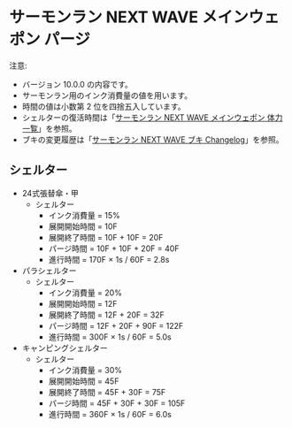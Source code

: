 # サーモンラン NEXT WAVE メインウェポン パージ

注意:

- バージョン 10.0.0 の内容です。
- サーモンラン用のインク消費量の値を用います。
- 時間の値は小数第 2 位を四捨五入しています。
- シェルターの復活時間は「[サーモンラン NEXT WAVE メインウェポン 体力 一覧](hp-list.md)」を参照。
- ブキの変更履歴は「[サーモンラン NEXT WAVE ブキ Changelog](../CHANGELOG.md)」を参照。

## シェルター

- 24式張替傘・甲
	- シェルター
		- インク消費量 = 15%
		- 展開開始時間 = 10F
		- 展開終了時間 = 10F + 10F = 20F
		- パージ時間 = 10F + 10F + 20F = 40F
		- 進行時間 = 170F × 1s / 60F = 2.8s
- パラシェルター
	- シェルター
		- インク消費量 = 20%
		- 展開開始時間 = 12F
		- 展開終了時間 = 12F + 20F = 32F
		- パージ時間 = 12F + 20F + 90F = 122F
		- 進行時間 = 300F × 1s / 60F = 5.0s
- キャンピングシェルター
	- シェルター
		- インク消費量 = 30%
		- 展開開始時間 = 45F
		- 展開終了時間 = 45F + 30F = 75F
		- パージ時間 = 45F + 30F + 30F = 105F
		- 進行時間 = 360F × 1s / 60F = 6.0s
